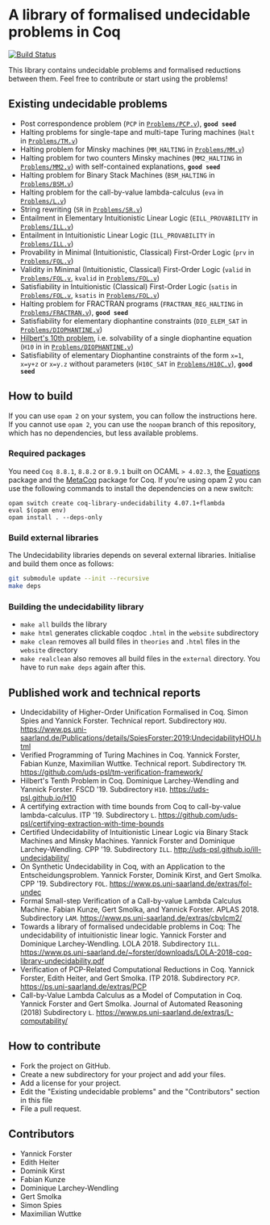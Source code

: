 # A library of formalised undecidable problems in Coq

[![Build Status](https://travis-ci.org/uds-psl/coq-library-undecidability.svg?branch=extraction)](https://travis-ci.org/uds-psl/coq-library-undecidability)

This library contains undecidable problems and formalised reductions between them.
Feel free to contribute or start using the problems!

## Existing undecidable problems

- Post correspondence problem (`PCP` in [`Problems/PCP.v`](theories/Problems/PCP.v)), **`good seed`**
- Halting problems for single-tape and multi-tape Turing machines (`Halt` in [`Problems/TM.v`](theories/Problems/TM.v))
- Halting problem for Minsky machines (`MM_HALTING` in [`Problems/MM.v`](theories/Problems/MM.v))
- Halting problem for two counters Minsky machines (`MM2_HALTING` in [`Problems/MM2.v`](theories/Problems/MM2.v)) with 
  self-contained explanations, **`good seed`**
- Halting problem for Binary Stack Machines (`BSM_HALTING` in [`Problems/BSM.v`](theories/Problems/BSM.v))
- Halting problem for the call-by-value lambda-calculus (`eva` in [`Problems/L.v`](theories/Problems/L.v))
- String rewriting (`SR` in [`Problems/SR.v`](theories/Problems/SR.v))
- Entailment in Elementary Intuitionistic Linear Logic (`EILL_PROVABILITY` in [`Problems/ILL.v`](theories/Problems/ILL.v))
- Entailment in Intuitionistic Linear Logic (`ILL_PROVABILITY` in [`Problems/ILL.v`](theories/Problems/ILL.v))
- Provability in Minimal (Intuitionistic, Classical) First-Order Logic (`prv` in [`Problems/FOL.v`](theories/Problems/FOL.v))
- Validity in Minimal (Intuitionistic, Classical) First-Order Logic (`valid` in [`Problems/FOL.v`](theories/Problems/FOL.v), `kvalid` in [`Problems/FOL.v`](theories/Problems/FOL.v))
- Satisfiability in Intuitionistic (Classical) First-Order Logic (`satis` in [`Problems/FOL.v`](theories/Problems/FOL.v), `ksatis` in [`Problems/FOL.v`](theories/Problems/FOL.v))
- Halting problem for FRACTRAN programs (`FRACTRAN_REG_HALTING` in [`Problems/FRACTRAN.v`](theories/Problems/FRACTRAN.v)), **`good seed`**
- Satisfiability for elementary diophantine constraints (`DIO_ELEM_SAT` 
  in [`Problems/DIOPHANTINE.v`](theories/Problems/DIOPHANTINE.v))
- [Hilbert's 10th problem](https://uds-psl.github.io/H10), i.e. solvability of a single diophantine equation (`H10` in 
  in [`Problems/DIOPHANTINE.v`](theories/Problems/DIOPHANTINE.v))
- Satisfiability of elementary Diophantine constraints of the form `x=1`, `x=y+z` or `x=y.z` without parameters (`H10C_SAT` in [`Problems/H10C.v`](theories/Problems/H10C.v)), **`good seed`**

## How to build

If you can use `opam 2` on your system, you can follow the instructions here.
If you cannot use `opam 2`, you can use the `noopam` branch of this repository, which has no dependencies, but less available problems.

### Required packages

You need `Coq 8.8.1`, `8.8.2` or `8.9.1` built on OCAML `> 4.02.3`, the [Equations](https://mattam82.github.io/Coq-Equations/) package and the [MetaCoq](https://metacoq.github.io/metacoq/) package for Coq. If you're using opam 2 you can use the following commands to install the dependencies on a new switch:

```
opam switch create coq-library-undecidability 4.07.1+flambda
eval $(opam env)
opam install . --deps-only
```

### Build external libraries

The Undecidability libraries depends on several external libraries. Initialise and build them once as follows:

``` sh
git submodule update --init --recursive
make deps
```

### Building the undecidability library

- `make all` builds the library
- `make html` generates clickable coqdoc `.html` in the `website` subdirectory
- `make clean` removes all build files in `theories` and `.html` files in the `website` directory
- `make realclean` also removes all build files in the `external` directory. You have to run `make deps` again after this.

## Published work and technical reports

- Undecidability of Higher-Order Unification Formalised in Coq. Simon Spies and Yannick Forster. Technical report. Subdirectory `HOU`. https://www.ps.uni-saarland.de/Publications/details/SpiesForster:2019:UndecidabilityHOU.html
- Verified Programming of Turing Machines in Coq. Yannick Forster, Fabian Kunze, Maximilian Wuttke. Technical report. Subdirectory `TM`. https://github.com/uds-psl/tm-verification-framework/
- Hilbert's Tenth Problem in Coq. Dominique Larchey-Wendling and Yannick Forster. FSCD '19. Subdirectory `H10`. https://uds-psl.github.io/H10
- A certifying extraction with time bounds from Coq to call-by-value lambda-calculus. ITP '19. Subdirectory `L`. https://github.com/uds-psl/certifying-extraction-with-time-bounds
- Certified Undecidability of Intuitionistic Linear Logic via Binary Stack Machines and Minsky Machines. Yannick Forster and Dominique Larchey-Wendling. CPP '19. Subdirectory `ILL`. http://uds-psl.github.io/ill-undecidability/
- On Synthetic Undecidability in Coq, with an Application to the Entscheidungsproblem. Yannick Forster, Dominik Kirst, and Gert Smolka. CPP '19. Subdirectory `FOL`. https://www.ps.uni-saarland.de/extras/fol-undec
-  Formal Small-step Verification of a Call-by-value Lambda Calculus Machine. Fabian Kunze, Gert Smolka, and Yannick Forster. APLAS 2018. Subdirectory `LAM`. https://www.ps.uni-saarland.de/extras/cbvlcm2/
- Towards a library of formalised undecidable problems in Coq: The undecidability of intuitionistic linear logic. Yannick Forster and Dominique Larchey-Wendling. LOLA 2018. Subdirectory `ILL`. https://www.ps.uni-saarland.de/~forster/downloads/LOLA-2018-coq-library-undecidability.pdf 
- Verification of PCP-Related Computational Reductions in Coq. Yannick Forster, Edith Heiter, and Gert Smolka. ITP 2018. Subdirectory `PCP`. https://ps.uni-saarland.de/extras/PCP 
- Call-by-Value Lambda Calculus as a Model of Computation in Coq. Yannick Forster and Gert Smolka. Journal of Automated Reasoning (2018) Subdirectory `L`. https://www.ps.uni-saarland.de/extras/L-computability/

## How to contribute

- Fork the project on GitHub.
- Create a new subdirectory for your project and add your files.
- Add a license for your project.
- Edit the "Existing undecidable problems" and the "Contributors" section in this file
- File a pull request.

## Contributors

- Yannick Forster
- Edith Heiter
- Dominik Kirst 
- Fabian Kunze
- Dominique Larchey-Wendling
- Gert Smolka
- Simon Spies
- Maximilian Wuttke

